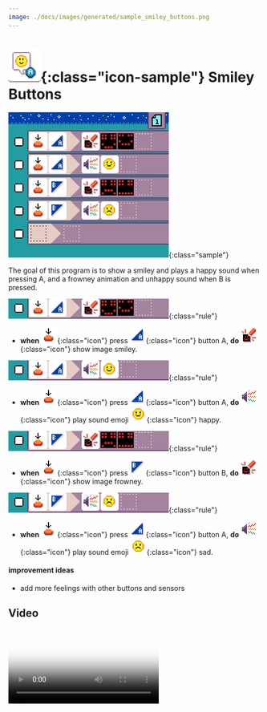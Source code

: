 ```yaml
---
image: ./docs/images/generated/sample_smiley_buttons.png
---
```


# ![Smiley Buttons icon](../images/generated/icon_sample_smiley_buttons.png){:class="icon-sample"} Smiley Buttons

![Smiley Buttons MicroCode program](../images/generated/sample_smiley_buttons.png){:class="sample"}

The goal of this program is to show a smiley and plays a happy sound
when pressing A, and a frowney animation and unhappy sound when B is pressed.

![when button A pressed, show image smiley](../images/generated/sample_smiley_buttons_page_1_rule_1.png){:class="rule"}

-   **when** ![press](../images/generated/icon_S2.png){:class="icon"} press ![button A](../images/generated/icon_F3.png){:class="icon"} button A, **do** ![screen](../images/generated/icon_A5.png){:class="icon"} show image smiley.

![when button A pressed, play happy sound](../images/generated/sample_smiley_buttons_page_1_rule_2.png){:class="rule"}

-   **when** ![press](../images/generated/icon_S2.png){:class="icon"} press ![button A](../images/generated/icon_F3.png){:class="icon"} button A, **do** ![speaker](../images/generated/icon_A2.png){:class="icon"} play sound emoji ![emoji happy](../images/generated/icon_M19happy.png){:class="icon"} happy.

![when button B pressed, show image frowney ](../images/generated/sample_smiley_buttons_page_1_rule_3.png){:class="rule"}

-   **when** ![press](../images/generated/icon_S2.png){:class="icon"} press ![button B](../images/generated/icon_F4.png){:class="icon"} button B, **do** ![screen](../images/generated/icon_A5.png){:class="icon"} show image frowney.

![when button B pressed, play sad sound](../images/generated/sample_smiley_buttons_page_1_rule_4.png){:class="rule"}

-   **when** ![press](../images/generated/icon_S2.png){:class="icon"} press ![button A](../images/generated/icon_F3.png){:class="icon"} button A, **do** ![speaker](../images/generated/icon_A2.png){:class="icon"} play sound emoji ![emoji sad](../images/generated/icon_M19sad.png){:class="icon"} sad.

#### improvement ideas

-   add more feelings with other buttons and sensors

## Video

<video class="sample" poster="../videos/head-or-tail.png" src="../videos/smiley-buttons.mp4" controls="true"></video>
